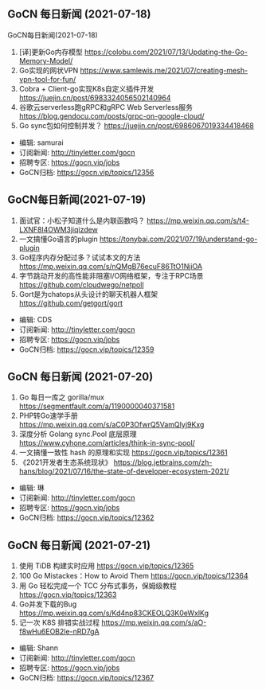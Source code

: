 ## GoCN 每日新闻 (2021-07-18)

GoCN每日新闻(2021-07-18)

1. [译]更新Go内存模型 https://colobu.com/2021/07/13/Updating-the-Go-Memory-Model/
2. Go实现的网状VPN https://www.samlewis.me/2021/07/creating-mesh-vpn-tool-for-fun/
3. Cobra + Client-go实现K8s自定义插件开发 https://juejin.cn/post/6983324056502140964
4. 谷歌云serverless跑gRPC和gRPC Web Serverless服务  https://blog.gendocu.com/posts/grpc-on-google-cloud/
5. Go sync包如何控制并发？ https://juejin.cn/post/6986067019334418468

* 编辑: samurai
* 订阅新闻: http://tinyletter.com/gocn
* 招聘专区: https://gocn.vip/jobs
* GoCN归档: https://gocn.vip/topics/12356

## GoCN每日新闻(2021-07-19)

1. 面试官：小松子知道什么是内联函数吗？ https://mp.weixin.qq.com/s/t4-LXNF8l4OWM3jiqizdew
2. 一文搞懂Go语言的plugin https://tonybai.com/2021/07/19/understand-go-plugin
3. Go程序内存分配过多？试试本文的方法 https://mp.weixin.qq.com/s/nQMgB76ecuF86TtO1NjiOA
4. 字节跳动开发的高性能非阻塞I/O网络框架，专注于RPC场景 https://github.com/cloudwego/netpoll
5. Gort是为chatops从头设计的聊天机器人框架 https://github.com/getgort/gort

* 编辑: CDS
* 订阅新闻: http://tinyletter.com/gocn 
* 招聘专区: https://gocn.vip/jobs
* GoCN归档: https://gocn.vip/topics/12359

## GoCN 每日新闻 (2021-07-20)

1. Go 每日一库之 gorilla/mux https://segmentfault.com/a/1190000040371581
2. PHP转Go速学手册 https://mp.weixin.qq.com/s/aC0P3OfwrQ5VamQIyj9Kxg
3. 深度分析 Golang sync.Pool 底层原理 https://www.cyhone.com/articles/think-in-sync-pool/
4. 一文搞懂一致性 hash 的原理和实现 https://gocn.vip/topics/12361
5. 《2021开发者生态系统现状》 https://blog.jetbrains.com/zh-hans/blog/2021/07/16/the-state-of-developer-ecosystem-2021/

* 编辑: 琳 
* 订阅新闻: http://tinyletter.com/gocn
* 招聘专区: https://gocn.vip/jobs
* GoCN归档: https://gocn.vip/topics/12362

## GoCN 每日新闻 (2021-07-21)

1. 使用 TiDB 构建实时应用 https://gocn.vip/topics/12365
2. 100 Go Mistackes：How to Avoid Them https://gocn.vip/topics/12364
3. 用 Go 轻松完成一个 TCC 分布式事务，保姆级教程 https://gocn.vip/topics/12363
4. Go并发下载的Bug https://mp.weixin.qq.com/s/Kd4np83CKEOLQ3K0eWxlKg
5. 记一次 K8S 排错实战过程 https://mp.weixin.qq.com/s/aO-f8wHu6EOB2le-nRD7gA

* 编辑: Shann
* 订阅新闻: http://tinyletter.com/gocn
* 招聘专区: https://gocn.vip/jobs
* GoCN归档: https://gocn.vip/topics/12367
